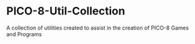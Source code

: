 # PICO-8-Util-Collection
A collection of utilities created to assist in the creation of PICO-8 Games and Programs
